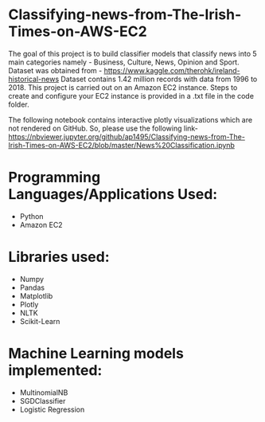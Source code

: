 # Classifying-news-from-The-Irish-Times-on-AWS-EC2

The goal of this project is to build classifier models that classify news into 5 main categories namely - Business, Culture, News, Opinion and Sport. Dataset was obtained from - https://www.kaggle.com/therohk/ireland-historical-news Dataset contains 1.42 million records with data from 1996 to 2018.
This project is carried out on an Amazon EC2 instance. Steps to create and configure your EC2 instance is provided in a .txt file in the code folder.

The following notebook contains interactive plotly visualizations which are not rendered on GitHub. So, please use the following link- https://nbviewer.jupyter.org/github/ap1495/Classifying-news-from-The-Irish-Times-on-AWS-EC2/blob/master/News%20Classification.ipynb


# Programming Languages/Applications Used:
- Python
- Amazon EC2

# Libraries used:
- Numpy
- Pandas
- Matplotlib
- Plotly
- NLTK
- Scikit-Learn

# Machine Learning models implemented:
- MultinomialNB
- SGDClassifier
- Logistic Regression
